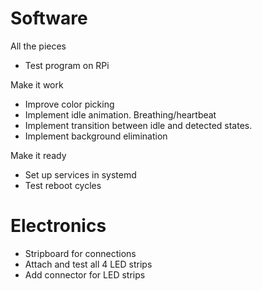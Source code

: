 
# Software

All the pieces

* Test program on RPi

Make it work

* Improve color picking
* Implement idle animation. Breathing/heartbeat 
* Implement transition between idle and detected states.
* Implement background elimination

Make it ready

* Set up services in systemd
* Test reboot cycles

# Electronics

* Stripboard for connections
* Attach and test all 4 LED strips
* Add connector for LED strips
